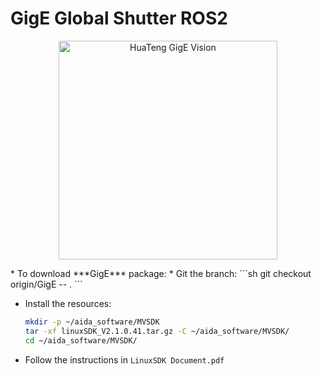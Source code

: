 # GigE Global Shutter ROS2
<p align="center">
  <img src="https://nwzimg.wezhan.cn/contents/sitefiles2059/10298674/images/45192897.jpg" width="350" title="HuaTeng GigE Vision">
</p>
* To download ***GigE*** package: 
  * Git the branch:
    ```sh
    git checkout origin/GigE -- .
    ```

  * Install the resources:
    ```sh
    mkdir -p ~/aida_software/MVSDK
    tar -xf linuxSDK_V2.1.0.41.tar.gz -C ~/aida_software/MVSDK/
    cd ~/aida_software/MVSDK/
    ```
  * Follow the instructions in `LinuxSDK Document.pdf`